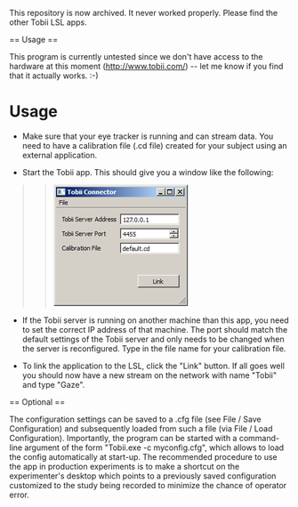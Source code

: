 This repository is now archived. It never worked properly. Please find the other Tobii LSL apps.

== Usage ==

This program is currently untested since we don't have access to the hardware at this moment (http://www.tobii.com/) -- let me know if you find that it actually works. :-)

# Usage

  * Make sure that your eye tracker is running and can stream data. You need to have a calibration file (.cd file) created for your subject using an external application.

  * Start the Tobii app. This should give you a window like the following:
> > ![tobii.png](tobii.png)

  * If the Tobii server is running on another machine than this app, you need to set the correct IP address of that machine. The port should match the default settings of the Tobii server and only needs to be changed when the server is reconfigured. Type in the file name for your calibration file.

  * To link the application to the LSL, click the "Link" button. If all goes well you should now have a new stream on the network with name "Tobii" and type "Gaze".

== Optional ==

The configuration settings can be saved to a .cfg file (see File / Save Configuration) and subsequently loaded from such a file (via File / Load Configuration). Importantly, the program can be started with a command-line argument of the form "Tobii.exe -c myconfig.cfg", which allows to load the config automatically at start-up. The recommended procedure to use the app in production experiments is to make a shortcut on the experimenter's desktop which points to a previously saved configuration customized to the study being recorded to minimize the chance of operator error.
